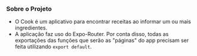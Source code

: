 ### Sobre o Projeto

- O Cook é um aplicativo para encontrar receitas ao informar um ou mais ingredientes.
- A aplicação faz uso do Expo-Router. Por conta disso, todas as exportações das funções que serão as "páginas" do app precisam ser feita utilizando `export default`.
